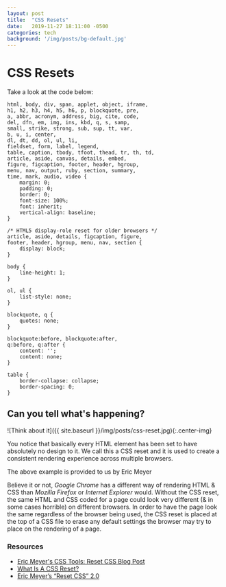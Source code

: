 ```yaml
---
layout: post
title:  "CSS Resets"
date:   2019-11-27 18:11:00 -0500
categories: tech
background: '/img/posts/bg-default.jpg'
---
```


# CSS Resets

Take a look at the code below:

```
html, body, div, span, applet, object, iframe,
h1, h2, h3, h4, h5, h6, p, blockquote, pre,
a, abbr, acronym, address, big, cite, code,
del, dfn, em, img, ins, kbd, q, s, samp,
small, strike, strong, sub, sup, tt, var,
b, u, i, center,
dl, dt, dd, ol, ul, li,
fieldset, form, label, legend,
table, caption, tbody, tfoot, thead, tr, th, td,
article, aside, canvas, details, embed, 
figure, figcaption, footer, header, hgroup, 
menu, nav, output, ruby, section, summary,
time, mark, audio, video {
	margin: 0;
	padding: 0;
	border: 0;
	font-size: 100%;
	font: inherit;
	vertical-align: baseline;
}

/* HTML5 display-role reset for older browsers */
article, aside, details, figcaption, figure, 
footer, header, hgroup, menu, nav, section {
	display: block;
}

body {
	line-height: 1;
}

ol, ul {
	list-style: none;
}

blockquote, q {
	quotes: none;
}

blockquote:before, blockquote:after,
q:before, q:after {
	content: '';
	content: none;
}

table {
	border-collapse: collapse;
	border-spacing: 0;
}
```

## Can you tell what's happening?

![Think about it]({{ site.baseurl }}/img/posts/css-reset.jpg){:.center-img}

You notice that basically every HTML element has been set to have absolutely no design to it. We call this a CSS reset and it is used to create a consistent rendering experience across multiple browsers.

The above example is provided to us by Eric Meyer

Believe it or not, _Google Chrome_ has a different way of rendering HTML & CSS than _Mozilla Firefox_ or _Internet Explorer_ would. Without the CSS reset, the same HTML and CSS coded for a page could look very different (& in some cases horrible) on different browsers. In order to have the page look the same regardless of the browser being used, the CSS reset is placed at the top of a CSS file to erase any default settings the browser may try to place on the rendering of a page. 

### Resources
- [Eric Meyer's CSS Tools: Reset CSS Blog Post](https://meyerweb.com/eric/tools/css/reset/)
- [What Is A CSS Reset?](https://cssreset.com/what-is-a-css-reset/)
- [Eric Meyer’s “Reset CSS” 2.0](https://cssreset.com/scripts/eric-meyer-reset-css/)